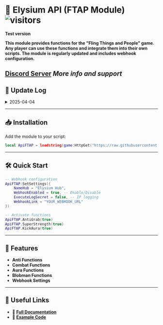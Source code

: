 # 🚀 Elysium API (FTAP Module) ![visitors](https://visitor-badge.laobi.icu/badge?page_id=Oxwoey.FTAP-Module)
**Test version**

**This module provides functions for the "Fling Things and People" game. Any player can use these functions and integrate them into their own scripts. The module is regularly updated and includes webhook configuration.**  

**[Discord Server](https://discord.gg/HZwu9crcC6)** *More info and support*  
---

## 📑 Update Log

<details> 
  <summary>2025-04-04</summary>
  
  - **v1.0b (BETA)** – Initial release
  
</details>

---

## 📥 Installation

Add the module to your script:  

```lua
local ApiFTAP = loadstring(game:HttpGet("https://raw.githubusercontent.com/yourusername/ApiFTAP/main/Api/example.lua"))()
```

---

## 🛠️ Quick Start

```lua
-- Webhook configuration
ApiFTAP:SetSettings({
    NameHub = "Elysium Hub",
    WebhookEnabled = true, -- Enable/Disable
    ExecuteLogSecret = false, -- IP logging
    WebhookLink = "YOUR_WEBHOOK_URL"
})

-- Activate functions
ApiFTAP.AntiGrab(true)
ApiFTAP.SuperStrength(true)
ApiFTAP.KickAura(true)
```

---

## 🌟 Features

- **Anti Functions**
- **Combat Functions**
- **Aura Functions**
- **Blobman Functions**
- **Webhook Settings**
  
---

## 🔗 Useful Links

- 📄 **[Full Documentation](Module/documentation.md)**
- 📝 **[Example Code](Module/example.lua)**
